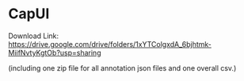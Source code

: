 # CapUI
Download Link: https://drive.google.com/drive/folders/1xYTColgxdA_6bjhtmk-MiifNvtyKgtOb?usp=sharing

(including one zip file for all annotation json files and one overall csv.)
